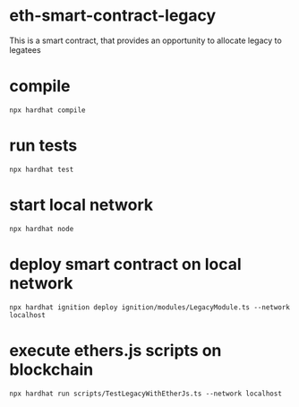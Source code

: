 # eth-smart-contract-legacy
This is a smart contract, that provides an opportunity to allocate legacy to legatees
# compile
```npx hardhat compile```
# run tests
```npx hardhat test```
# start local network
```npx hardhat node```
# deploy smart contract on local network
```npx hardhat ignition deploy ignition/modules/LegacyModule.ts --network localhost```
# execute ethers.js scripts on blockchain
```npx hardhat run scripts/TestLegacyWithEtherJs.ts --network localhost```

